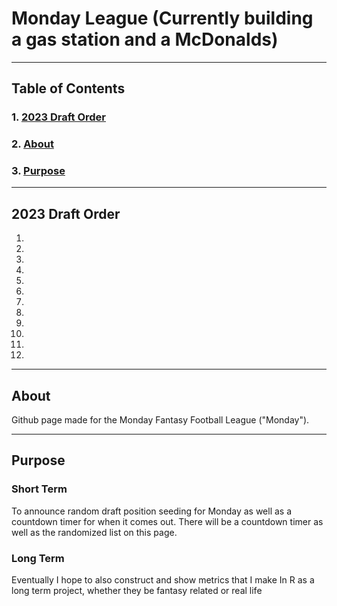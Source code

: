 # Monday League (Currently building a gas station and a McDonalds)
---
## Table of Contents 
### 1. [2023 Draft Order](#2023-Draft-Order) 
### 2. [About](#About)
### 3. [Purpose](#Purpose)

---
## 2023 Draft Order
1.  
2.  
3.  
4.  
5.  
6.  
7.  
8.  
9.  
10.  
11.  
12.  

---
## About 
Github page made for the Monday Fantasy Football League ("Monday").

---

## Purpose
### Short Term
To announce random draft position seeding for Monday as well as a countdown timer for when it comes out. There will be a countdown timer as well as the randomized list on this page. 
### Long Term
Eventually I hope to also construct and show metrics that I make In R as a long term project, whether they be fantasy related or real life  

